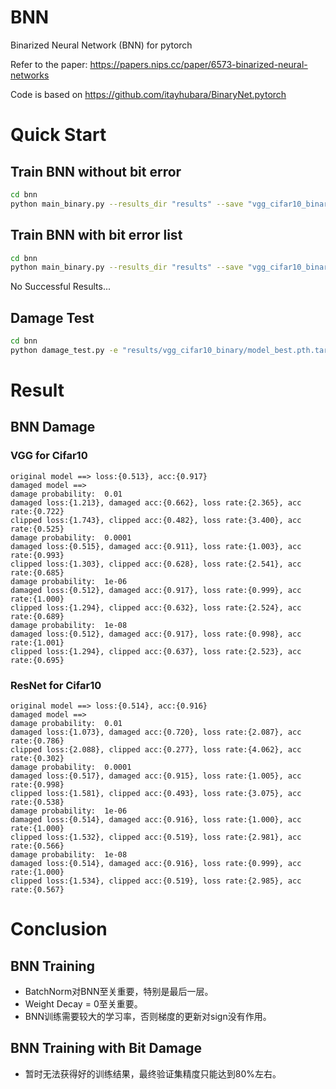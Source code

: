 # BNN
Binarized Neural Network (BNN) for pytorch

Refer to the paper: https://papers.nips.cc/paper/6573-binarized-neural-networks

Code is based on https://github.com/itayhubara/BinaryNet.pytorch



# Quick Start

## Train BNN without bit error

```bash
cd bnn
python main_binary.py --results_dir "results" --save "vgg_cifar10_binary" --model "vgg_cifar10_binary" --dataset "cifar10" --data_path "../../Datasets" 
```

## Train BNN with bit error list

```bash
cd bnn
python main_binary.py --results_dir "results" --save "vgg_cifar10_binary" --model "vgg_cifar10_binary" --dataset "cifar10" --data_path "../../Datasets" --damage_train_rate 1e-4
```

No Successful Results...

## Damage Test

```bash
cd bnn
python damage_test.py -e "results/vgg_cifar10_binary/model_best.pth.tar" --data_path "../../Datasets/"
```



# Result

## BNN Damage

### VGG for Cifar10

```
original model ==> loss:{0.513}, acc:{0.917}
damaged model ==>
damage probability:  0.01
damaged loss:{1.213}, damaged acc:{0.662}, loss rate:{2.365}, acc rate:{0.722}
clipped loss:{1.743}, clipped acc:{0.482}, loss rate:{3.400}, acc rate:{0.525}
damage probability:  0.0001
damaged loss:{0.515}, damaged acc:{0.911}, loss rate:{1.003}, acc rate:{0.993}
clipped loss:{1.303}, clipped acc:{0.628}, loss rate:{2.541}, acc rate:{0.685}
damage probability:  1e-06
damaged loss:{0.512}, damaged acc:{0.917}, loss rate:{0.999}, acc rate:{1.000}
clipped loss:{1.294}, clipped acc:{0.632}, loss rate:{2.524}, acc rate:{0.689}
damage probability:  1e-08
damaged loss:{0.512}, damaged acc:{0.917}, loss rate:{0.998}, acc rate:{1.001}
clipped loss:{1.294}, clipped acc:{0.637}, loss rate:{2.523}, acc rate:{0.695}
```

### ResNet for Cifar10

```
original model ==> loss:{0.514}, acc:{0.916}
damaged model ==>
damage probability:  0.01
damaged loss:{1.073}, damaged acc:{0.720}, loss rate:{2.087}, acc rate:{0.786}
clipped loss:{2.088}, clipped acc:{0.277}, loss rate:{4.062}, acc rate:{0.302}
damage probability:  0.0001
damaged loss:{0.517}, damaged acc:{0.915}, loss rate:{1.005}, acc rate:{0.998}
clipped loss:{1.581}, clipped acc:{0.493}, loss rate:{3.075}, acc rate:{0.538}
damage probability:  1e-06
damaged loss:{0.514}, damaged acc:{0.916}, loss rate:{1.000}, acc rate:{1.000}
clipped loss:{1.532}, clipped acc:{0.519}, loss rate:{2.981}, acc rate:{0.566}
damage probability:  1e-08
damaged loss:{0.514}, damaged acc:{0.916}, loss rate:{0.999}, acc rate:{1.000}
clipped loss:{1.534}, clipped acc:{0.519}, loss rate:{2.985}, acc rate:{0.567}
```



# Conclusion

## BNN Training

- BatchNorm对BNN至关重要，特别是最后一层。
- Weight Decay = 0至关重要。
- BNN训练需要较大的学习率，否则梯度的更新对sign没有作用。

## BNN Training with Bit Damage

- 暂时无法获得好的训练结果，最终验证集精度只能达到80%左右。